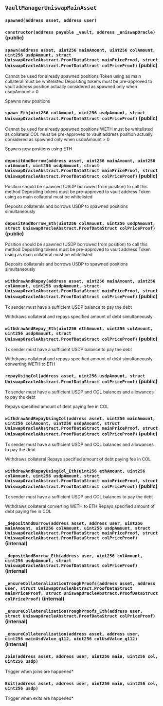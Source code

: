 ## `VaultManagerUniswapMainAsset`





### `spawned(address asset, address user)`






### `constructor(address payable _vault, address _uniswapOracle)` (public)





### `spawn(address asset, uint256 mainAmount, uint256 colAmount, uint256 usdpAmount, struct UniswapOracleAbstract.ProofDataStruct mainPriceProof, struct UniswapOracleAbstract.ProofDataStruct colPriceProof)` (public)

Cannot be used for already spawned positions
Token using as main collateral must be whitelisted
Depositing tokens must be pre-approved to vault address
position actually considered as spawned only when usdpAmount > 0


Spawns new positions


### `spawn_Eth(uint256 colAmount, uint256 usdpAmount, struct UniswapOracleAbstract.ProofDataStruct colPriceProof)` (public)

Cannot be used for already spawned positions
WETH must be whitelisted as collateral
COL must be pre-approved to vault address
position actually considered as spawned only when usdpAmount > 0


Spawns new positions using ETH


### `depositAndBorrow(address asset, uint256 mainAmount, uint256 colAmount, uint256 usdpAmount, struct UniswapOracleAbstract.ProofDataStruct mainPriceProof, struct UniswapOracleAbstract.ProofDataStruct colPriceProof)` (public)

Position should be spawned (USDP borrowed from position) to call this method
Depositing tokens must be pre-approved to vault address
Token using as main collateral must be whitelisted


Deposits collaterals and borrows USDP to spawned positions simultaneously


### `depositAndBorrow_Eth(uint256 colAmount, uint256 usdpAmount, struct UniswapOracleAbstract.ProofDataStruct colPriceProof)` (public)

Position should be spawned (USDP borrowed from position) to call this method
Depositing tokens must be pre-approved to vault address
Token using as main collateral must be whitelisted


Deposits collaterals and borrows USDP to spawned positions simultaneously


### `withdrawAndRepay(address asset, uint256 mainAmount, uint256 colAmount, uint256 usdpAmount, struct UniswapOracleAbstract.ProofDataStruct mainPriceProof, struct UniswapOracleAbstract.ProofDataStruct colPriceProof)` (public)

Tx sender must have a sufficient USDP balance to pay the debt


Withdraws collateral and repays specified amount of debt simultaneously


### `withdrawAndRepay_Eth(uint256 ethAmount, uint256 colAmount, uint256 usdpAmount, struct UniswapOracleAbstract.ProofDataStruct colPriceProof)` (public)

Tx sender must have a sufficient USDP balance to pay the debt


Withdraws collateral and repays specified amount of debt simultaneously converting WETH to ETH


### `repayUsingCol(address asset, uint256 usdpAmount, struct UniswapOracleAbstract.ProofDataStruct colPriceProof)` (public)

Tx sender must have a sufficient USDP and COL balances and allowances to pay the debt


Repays specified amount of debt paying fee in COL


### `withdrawAndRepayUsingCol(address asset, uint256 mainAmount, uint256 colAmount, uint256 usdpAmount, struct UniswapOracleAbstract.ProofDataStruct mainPriceProof, struct UniswapOracleAbstract.ProofDataStruct colPriceProof)` (public)

Tx sender must have a sufficient USDP and COL balances and allowances to pay the debt


Withdraws collateral
Repays specified amount of debt paying fee in COL


### `withdrawAndRepayUsingCol_Eth(uint256 ethAmount, uint256 colAmount, uint256 usdpAmount, struct UniswapOracleAbstract.ProofDataStruct mainPriceProof, struct UniswapOracleAbstract.ProofDataStruct colPriceProof)` (public)

Tx sender must have a sufficient USDP and COL balances to pay the debt


Withdraws collateral converting WETH to ETH
Repays specified amount of debt paying fee in COL


### `_depositAndBorrow(address asset, address user, uint256 mainAmount, uint256 colAmount, uint256 usdpAmount, struct UniswapOracleAbstract.ProofDataStruct mainPriceProof, struct UniswapOracleAbstract.ProofDataStruct colPriceProof)` (internal)





### `_depositAndBorrow_Eth(address user, uint256 colAmount, uint256 usdpAmount, struct UniswapOracleAbstract.ProofDataStruct colPriceProof)` (internal)





### `_ensureCollateralizationTroughProofs(address asset, address user, struct UniswapOracleAbstract.ProofDataStruct mainPriceProof, struct UniswapOracleAbstract.ProofDataStruct colPriceProof)` (internal)





### `_ensureCollateralizationTroughProofs_Eth(address user, struct UniswapOracleAbstract.ProofDataStruct colPriceProof)` (internal)





### `_ensureCollateralization(address asset, address user, uint256 mainUsdValue_q112, uint256 colUsdValue_q112)` (internal)






### `Join(address asset, address user, uint256 main, uint256 col, uint256 usdp)`



Trigger when joins are happened*

### `Exit(address asset, address user, uint256 main, uint256 col, uint256 usdp)`



Trigger when exits are happened*

